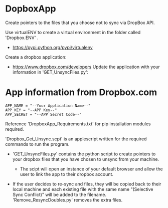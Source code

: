 DopboxApp
=========

Create pointers to the files that you choose not to sync via DropBox API.

Use virtualENV to create a virtual environment in the folder called 'Dropbox.ENV' .
  - https://pypi.python.org/pypi/virtualenv
  
Create a dropbox application:
  - https://www.dropbox.com/developers
Update the application with your information in 'GET_UnsyncFiles.py':
  # App information from Dropbox.com
	APP_NAME = "--Your Application Name--"
	APP_KEY = "--APP Key--"
	APP_SECRET = "--APP Secret Code--"

Reference 'DropboxApp_Requirements.txt' for pip installation modules required.

'Dropbox_Get_Unsync.scpt' is an applescript written for the required commands
to run the program.

  - 'GET_UnsyncFiles.py' contains the python script to create pointers to your
  dropbox files that you have chosen to unsync from your machine.
  	- The scipt will open an instance of your default browser and allow the user
  	to link the app to their dropbox account.
  	 
  - If the user decides to re-sync and files, they will be copied back to their
  local machine and each existing file with the same name "(Selective Sync Conflict)"
  will be added to the filename.  'Remove_ResyncDoubles.py' removes the extra files.
  